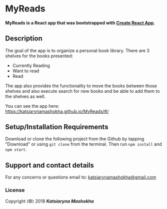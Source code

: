 # MyReads
#### MyReads is a React app that was bootstrapped with [Create React App](https://github.com/facebookincubator/create-react-app).

## Description
The goal of the app is to organize a personal book library. There are 3 shelves for the books presented: 
* Currently Reading
* Want to read
* Read

The app also provides the functionality to move the books between those shelves and also execute search for new books and be able to add them to the shelves as well.

You can see the app here: https://katsiarynamashokha.github.io/MyReads/#/

## Setup/Installation Requirements
Download or clone the following project from the Github by tapping "Download" or using `git clone` from the terminal. Then run `npm install` and `npm start`.

## Support and contact details
For any concerns or questions email to: katsiarynamashokha@gmail.com

### License
Copyright (©) 2018 **_Katsiaryna Mashokha_**


